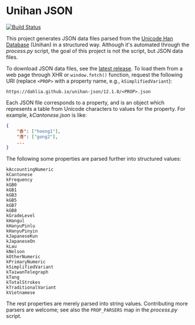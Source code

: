 Unihan JSON
===========

[![Build Status][ci-badge]][ci]

This project generates JSON data files parsed from the [Unicode Han Database]
(Unihan) in a structured way.  Although it's automated through the *process.py*
script, the goal of this project is not the script, but JSON data files.

To download JSON data files, see the [latest release].  To load them from a web
page through XHR or `window.fetch()` function, request the following URI
(replace `<PROP>` with a property name, e.g., `kSimplifiedVariant`):

    https://dahlia.github.io/unihan-json/12.1.0/<PROP>.json

Each JSON file corresponds to a property, and is an object which represents
a table from Unicode characters to values for the property.  For example,
*kCantonese.json* is like:

~~~~~~~~ json
{
	"香": ["hoeng1"],
	"港": ["gong2"],
    ...
}
~~~~~~~~

The following some properties are parsed further into structured values:

    kAccountingNumeric
    kCantonese
    kFrequency
    kGB0
    kGB1
    kGB3
    kGB5
    kGB7
    kGB8
    kGradeLevel
    kHangul
    kHanyuPinlu
    kHanyuPinyin
    kJapaneseKun
    kJapaneseOn
    kLau
    kNelson
    kOtherNumeric
    kPrimaryNumeric
    kSimplifiedVariant
    kTaiwanTelegraph
    kTang
    kTotalStrokes
    kTraditionalVariant
    kVietnamese

The rest properties are merely parsed into string values.  Contributing more
parsers are welcome; see also the `PROP_PARSERS` map in the *process.py* script.

[ci-badge]: https://travis-ci.org/dahlia/unihan-json.svg?branch=master
[ci]: https://travis-ci.org/dahlia/unihan-json
[Unicode Han Database]: https://www.unicode.org/reports/tr38/
[latest release]: https://github.com/dahlia/unihan-json/releases/latest

